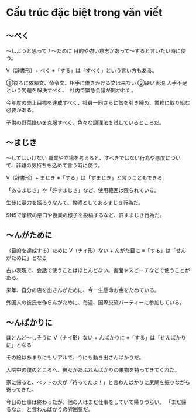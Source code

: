 # Cấu trúc đặc biệt trong văn viết


## 〜べく
〜しようと思って / 〜ために 目的や強い意志があって〜すると言いたい時に使う。

V（辞書形）+ べく ※「する」は「すべく」という言い方もある。



①後ろに依頼文、命令文、相手に働きかける文は来ない ②硬い表現
人手不足という問題を解決すべく、　社内で緊急会議が開かれた。

今年度の売上目標を達成すべく、社員一同さらに気を引き締め、業務に取り組む必要がある。

子供の野菜嫌いを克服すべく、色々な調理法を試しているところだ。

## 〜まじき
〜してはいけない 職業や立場を考えると、すべきではない行為や態度について、非難の気持ちを込めて言う時に使う。

V（辞書形）+ まじき ※「する」は「すまじき」と言うこともできる


「あるまじき」や「許すまじき」など、使用範囲は限られている。

生徒に暴力を振るうなんて、教師としてあるまじき行為だ。

SNSで学校の悪口や授業の様子を投稿するなど、許すまじき行為だ。

## 〜んがために
（目的を達成する）ために
V（ナイ形）ない +  んがた目に ※「する」は「せんがために」となる


古い表現で、会話で使うことはほとんどない。書面やスピーチなどで使うことがある。

来年、自分の店を出さんがために、今一生懸命お金をためている。

外国人の彼氏を作らんがために、毎週、国際交流パーティーに参加している。

## 〜んばかりに
ほとんど〜しそうに
V（ナイ形）ない +  んばかりに ※「する」は「せんばかりに」となる


その絵はあまりにもリアルで、今にも動き出さんばかりだ。

入院中の僕のところへ、彼女があふれんばかりの果物を持ってきてくれた。

家に帰ると、ペットの犬が「待ってたよ！」と言わんばかりに尻尾を振りながら寄ってきた。

今日の仕事は終わったが、他の人はまだ仕事をしていて帰りづらい。
「まだ帰るなよ」と言わんばかりの雰囲気だ。

